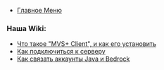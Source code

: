- [Главное Меню](/)
### Наша Wiki:
- [Что такое "MVS+ Client", и как его установить](/wiki/client)
- [Как подключиться к серверу](/wiki/connecting)
- [Как связать аккаунты Java и Bedrock](/wiki/linking)
